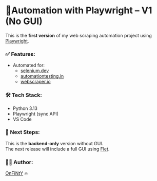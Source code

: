 # 🔐Automation with Playwright – V1 (No GUI)

This is the **first version** of my web scraping automation project using [Playwright](https://playwright.dev/).

### ✅ Features:
- Automated for:
  - [selenium.dev](https://www.selenium.dev/selenium/web/web-form.html)
  - [automationtesting.in](https://demo.automationtesting.in/Register.html)
  - [webscraper.io](https://webscraper.io/test-sites/e-commerce/allinone/computers/laptops)
    

### 🛠️ Tech Stack:
- Python 3.13
- Playwright (sync API)
- VS Code

### 🚀 Next Steps:
This is the **backend-only** version without GUI.  
The next release will include a full GUI using [Flet](https://flet.dev/).

### 👨‍💻 Author:
[OnFiNtY](https://github.com/Onfinty) 🔥
